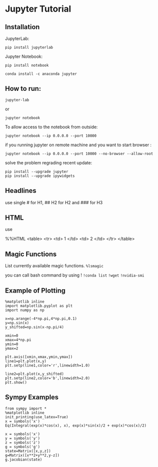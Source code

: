 # Jupyter Tutorial

## Installation

JupyterLab:

```
pip install jupyterlab
```


Jupyter Notebook:

```
pip install notebook
```


```
conda install -c anaconda jupyter
```


## How to run:

```
jupyter-lab
```

or

```
jupyter notebook
```

To allow access to the notebook from outside:
```
jupyter notebook --ip 0.0.0.0 --port 10000
```

if you running jupyter on remote machine and you want to start browser :

```
jupyter notebook --ip 0.0.0.0 --port 10000 --no-browser --allow-root
```


solve the problem regrading recent update:
```
pip install --upgrade jupyter
pip install --upgrade ipywidgets
```

## Headlines
use single # for H1, ## H2 for H2 and ### for  H3

## HTML
use

%%HTML
\<table>
	\<tr>
		\<td>
			1
		\</td>
		\<td>
			2
		\</td>
	\</tr>
\</table>



##  Magic Functions
List currently available magic functions.
```%lsmagic```

you can call bash command by using !
```!conda list```
```!wget```
```!nvidia-smi```


## Example of Plotting
```
%matplotlib inline
import matplotlib.pyplot as plt
import numpy as np

x=np.arange(-4*np.pi,4*np.pi,0.1)
y=np.sin(x)
y_shifted=np.sin(x-np.pi/4)

xmin=0
xmax=4*np.pi
ymin=0
ymax=2

plt.axis([xmin,xmax,ymin,ymax])
line1=plt.plot(x,y)
plt.setp(line1,color='r',linewidth=1.0)

line2=plt.plot(x,y_shifted)
plt.setp(line2,color='b',linewidth=2.0)
plt.show()
```
## Sympy Examples

```
from sympy import *
%matplotlib inline
init_printing(use_latex=True)
x = symbols('x')
Eq(Integral(exp(x)*cos(x), x), exp(x)*sin(x)/2 + exp(x)*cos(x)/2)
```


```
x = symbols('x')
y = symbols('y')
z = symbols('z')
g = symbols('g')
state=Matrix([x,y,z])
g=Matrix([x**2+y**2,y-z])
g.jacobian(state)
```



